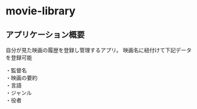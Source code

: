 # movie-library

## アプリケーション概要
自分が見た映画の履歴を登録し管理するアプリ。
映画名に紐付けて下記データを登録可能

・監督名<br>
・映画の要約<br>
・言語<br>
・ジャンル<br>
・役者<br>

